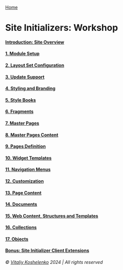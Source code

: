 [Home](../../README.md)

# Site Initializers: Workshop

#### [Introduction: Site Overview](00-site-overview/README.md)

#### [1. Module Setup](01-module-setup/README.md)

#### [2. Layout Set Configuration](02-layout-set/README.md)

#### [3. Update Support](03-update-support/README.md)

#### [4. Styling and Branding](04-styling-branding/README.md)

#### [5. Style Books](05-style-books/README.md)

#### [6. Fragments](06-fragments/README.md)

#### [7. Master Pages](07-master-pages/README.md)

#### [8. Master Pages Content](08-master-pages-content/README.md)

#### [9. Pages Definition](09-layouts/README.md)

#### [10. Widget Templates](10-widget-templates/README.md)

#### [11. Navigation Menus](11-navigation-menus/README.md)

#### [12. Customization](12-customization/README.md)

#### [13. Page Content](13-page-content/README.md)

#### [14. Documents](14-documents/README.md)

#### [15. Web Content, Structures and Templates](15-web-content/README.md)

#### [16. Collections](16-collections/README.md)

#### [17. Objects](17-objects/README.md)

#### [Bonus: Site Initializer Client Extensions](18-site-initializer-cx/README.md)

###### © [Vitaliy Koshelenko](https://www.linkedin.com/in/vitaliy-koshelenko) 2024 | All rights reserved